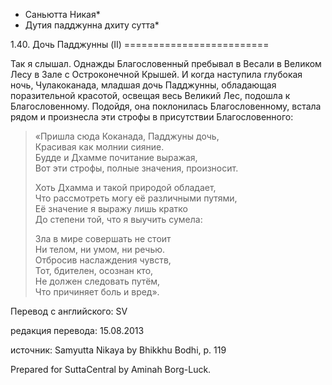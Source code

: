 * Саньютта Никая*
* Дутия падджунна дхиту сутта*

1\.40\. Дочь Падджунны \(II\)
\=\=\=\=\=\=\=\=\=\=\=\=\=\=\=\=\=\=\=\=\=\=\=\=\=

Так я слышал\. Однажды Благословенный пребывал в Весали в Великом Лесу в Зале с Остроконечной Крышей\. И когда наступила глубокая ночь, Чулакоканада, младшая дочь Падджунны, обладающая поразительной красотой, освещая весь Великий Лес, подошла к Благословенному\. Подойдя, она поклонилась Благословенному, встала рядом и произнесла эти строфы в присутствии Благословенного:

> «Пришла сюда Коканада, Падджуны дочь,  
> Красивая как молнии сияние\.  
> Будде и Дхамме почитание выражая,  
> Вот эти строфы, полные значения, произносит\.  
>   
> Хоть Дхамма и такой природой обладает,  
> Что рассмотреть могу её различными путями,  
> Её значение я выражу лишь кратко  
> До степени той, что я выучить сумела:  
>   
> Зла в мире совершать не стоит  
> Ни телом, ни умом, ни речью\.  
> Отбросив наслаждения чувств,  
> Тот, бдителен, осознан кто,  
> Не должен следовать путём,  
> Что причиняет боль и вред»\.

Перевод с английского: SV

редакция перевода: 15\.08\.2013

источник: Samyutta Nikaya by Bhikkhu Bodhi, p\. 119

Prepared for SuttaCentral by Aminah Borg\-Luck\.
